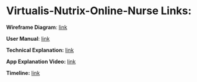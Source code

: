 # Virtualis-Nutrix-Online-Nurse Links:

**Wireframe Diagram**: [link](https://docs.google.com/document/d/1vUKBfSbpiOle0lX2IPXz8IQRtl5Ce9Gz/edit?usp=drive_link&ouid=105008717114751840061&rtpof=true&sd=true)


**User Manual**: [link](https://drive.google.com/file/d/1VN1vWQ7lnp2BLnyt_jxcFxmLhOLqP1Ku/view?usp=drive_link)


**Technical Explanation:** [link](https://docs.google.com/document/d/1hZfQfPXv8jW4O75Bl1kSl4LsC1gtb4rD/edit?usp=drive_link&ouid=105008717114751840061&rtpof=true&sd=true)


**App Explanation Video:** [link](https://drive.google.com/file/d/1jSKlDcsx5LDF8xXQqcVLN88bNn1yAM4F/view?usp=drive_link)


**Timeline:** [link](https://docs.google.com/document/d/1zaBMR6xpUispxVIHCXcDlHxnN-gjsv9w/edit?usp=drive_link&ouid=105008717114751840061&rtpof=true&sd=true)

